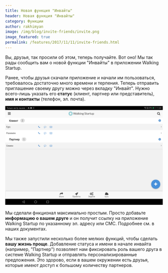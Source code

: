 ```yaml
---
title: Новая функция "Инвайты"
header: Новая функция "Инвайты"
category: Функции
author: rakhimyan
image: /img/blog/invite-friends/invite.png
image_featured: true
permalink: /features/2017/11/11/invite-friends.html
---
```

Вы, друзья, так просили об этом, теперь получайте. Вот оно! Мы так рады сообщить вам о новой функции "Инвайты" в приложении Walking Startup. 

Ранее, чтобы друзья скачали приложение и начали им пользоваться, требовалось достаточно много времени и терпения. Теперь отправить приглашение своему другу можно через вкладку "Инвайт". Нужно всего-лишь указать его __статус__ (клиент, партнер или представитель), __имя и контакты__ (телефон, эл. почта).

![Includes](/img/blog/invite-friends/invite.png)

Мы сделали фнкционал максимально простым. Просто добавьте __информацию о вашем друге__ и он получит ссылку на приложение Walking Startup по указанному эл. адресу или СМС. Подробнее см. в наших документах.

Мы также запустили несколько более мелких функций, чтобы сделать __вашу жизнь проще__. Добавление статуса и имени в начале инвайта (например, "Партнер") позволяет нам фиксировать роль вашего друга в системе Walking Startup и отправлять персонализированные предложения. Это здорово, если в вашем окружении есть друзья, которые имеют доступ к большому количеству партнеров.

